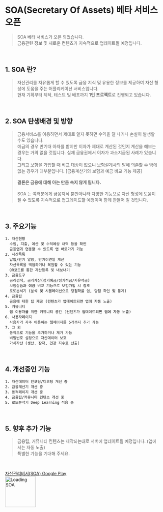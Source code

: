 # SOA(Secretary Of Assets) 베타 서비스 오픈

> SOA 베타 서비스가 오픈 되었습니다.<br>금융관련 정보 및 새로운 컨텐츠가 지속적으로 업데이트될 예정입니다.

<br>

## 1. SOA 란?

> 자산관리를 자유롭게 할 수 있도록 금융 지식 및 유용한 정보를 제공하여 자산 형성에 도움을 주는 어플리케이션 서비스입니다.<br>
> 현재 기획부터 제작, 테스트 및 배포까지 <blue>**1인 프로젝트**</blue>로 진행되고 있습니다.

<br>

## 2. SOA 탄생배경 및 방향

> 금융서비스를 이용하면서 제대로 알지 못하면 수익을 덜 나거나 손실이 발생할 수도 있습니다.<br>
> 예금의 경우 만기때 아자를 받지만 이자가 제대로 계산된 것인지 계산을 해보는 경우는 거의 없을 것입니다. 실제 금융권에서 이자가 과소지급된 사례가 있습니다.<br>
> 그리고 보험을 가입할 때 비교 대상이 없으니 보험설계사의 말에 의존할 수 밖에 없는 경우가 대부분입니다. [금융계산기의 보험과 예금 비교 기능 제공]<br><br>
> <blue>**결론은 금융에 대해 아는 만큼 속지 않게 됩니다.**</blue><br><br>
SOA 는 여러분에게 금융지식 뿐만아니라 다양한 기능으로 자산 형성에 도움이 될 수 있도록 지속적으로 업그레이드할 예정이며 함께 만들어 갈 것입니다.

<br>

## 3. 주요기능

```
1. 자산현황
  수입, 지출, 예산 및 수익예상 내역 등을 확인
  금융앱과 연동할 수 있도록 앱 바로가기 기능
2. 자산목록
  납입/만기 알림, 만기이연일 계산
  자산목록을 백업하거나 복원할 수 있는 기능
  QR코드를 통한 자산등록 및 내보내기
3. 금융도구
  금리검색, 금리계산(정기예금/정기적금/자유적금)
  보험상품과 예금 비교 기능으로 보험가입 시 참조
  로또분석기 (분석 및 시뮬레이션으로 당첨확률 업, 당첨 확인 및 통계)
4. 금융팁
  금융에 대한 팁 제공 (컨텐츠가 업데이트되면 앱에 자동 노출)
5. 커뮤니티
  앱 이용자를 위한 커뮤니티 공간 (컨텐츠가 업데이트되면 앱에 자동 노출)
6. 사용자페이지
  사용자가 자주 이용하는 웹페이지를 5개까지 추가 가능
7. 그 외
  동적으로 기능을 추가하거나 제거 가능
  비밀번호 설정으로 자산데이터 보호
  가치자산 (생산, 잠재, 건강 지수로 산출)
```

<br>

## 4. 개선중인 기능

```
1. 자산데이터 인코딩/디코딩 개선 중
2. 금융계산기 개선 중
3. 동적페이지 개선 중
4. 금융팁/커뮤니티 컨텐츠 개선 중
5. 로또분석기 Deep Learning 적용 중
```

<br>

## 5. 향후 추가 기능
> 금융팁, 커뮤니티 컨텐츠는 제작되는대로 서버에 업데이트될 예정입니다. (앱에서는 자동 노출)<br>
특별한 기능을 기대해 주세요.

<br>

[자산관리비서(SOA) Google Play](https://play.google.com/store/apps/details?id=com.icitlabs.android.apps.secretaryofassets)
<br>
<img src="https://icitum.github.io/web/soa/qrcode/soa_google_play.png" alt="Loading SOA" title="Loading SOA" width="100" height="auto" />
